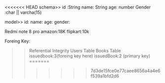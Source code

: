 
<<<<<<< HEAD
schema>>
    id :String
    name: String
    age: number
    Gender :char || varcha(15)

model>>
    id:
    name:
    age:
    gender:

Redmi note 8 pro
amazon:18K
flipkart:10k

 Foreing Key:
 >> Referential Integrity
    Users Table       Books Table    
    issuedbook:3(foreing key here)     issuedBook:2 (primary key)
=======
>>>>>>> 7d3de15fce0e77caee8656a4a4e6f539a1bfd2d6
